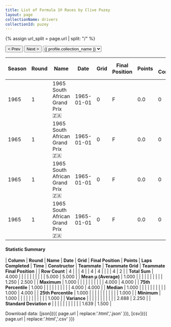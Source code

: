 ```yaml
---
title: List of Formula 1® Races by Clive Puzey
layout: page
collectionName: drivers
collectionId: puzey
---
```


{% assign url_split = page.url | split: "/" %}
<div id="collection-navigation">
<button onclick="selector.options[selector.selectedIndex-1].value && (window.location = selector.options[selector.selectedIndex-1].value);">&lt; Prev</button>
<button onclick="selector.options[selector.selectedIndex+1].value && (window.location = selector.options[selector.selectedIndex+1].value);">Next &gt;</button>
<select id="selector" onchange="this.options[this.selectedIndex].value && (window.location = this.options[this.selectedIndex].value);">
  {% for collectionId in site.data[page.collectionName].refs %}
    {% if collectionId == page.collectionId %}
      {% assign selected = "selected" %}
    {% else %}
      {% assign selected = "" %}
    {% endif %}
    {% assign profile = site.data[page.collectionName][collectionId].profile %}
    <option value="/f1/{{ page.collectionName }}/{{ collectionId }}/{{ url_split[4] }}" {{ selected }}>{{ profile.collection_name }}</option>
  {% endfor %}
</select>
</div>

| Season | Round | Name | Date | Grid | Final Position | Points | Laps Completed | Time | Constructor | Teammate | Teammate Grid | Teammate Final Position |
|--|--|--|--|--|--|--|--|--|--|--|--|--|
| 1965 | 1 | 1965 South African Grand Prix 🇿🇦 | 1965-01-01 | 0 | F | 0.0 | 0 |   | Lotus-Climax 🇬🇧 | [Jim Clark 🇬🇧](/f1/drivers/clark) | 1 | 1 |
| 1965 | 1 | 1965 South African Grand Prix 🇿🇦 | 1965-01-01 | 0 | F | 0.0 | 0 |   | Lotus-Climax 🇬🇧 | [Mike Spence 🇬🇧](/f1/drivers/spence) | 4 | 4 |
| 1965 | 1 | 1965 South African Grand Prix 🇿🇦 | 1965-01-01 | 0 | F | 0.0 | 0 |   | Lotus-Climax 🇬🇧 | [Neville Lederle 🇿🇦](/f1/drivers/lederle) | 0 | F |
| 1965 | 1 | 1965 South African Grand Prix 🇿🇦 | 1965-01-01 | 0 | F | 0.0 | 0 |   | Lotus-Climax 🇬🇧 | [Ernie Pieterse 🇿🇦](/f1/drivers/pieterse) | 0 | F |

#### Statistic Summary

| **Column** | **Round** | **Name** | **Date** | **Grid** | **Final Position** | **Points** | **Laps Completed** | **Time** | **Constructor** | **Teammate** | **Teammate Grid** | **Teammate Final Position** |
| **Row Count** | 4 |  |  | 4 |  | 4 | 4 |  |  |  | 4 | 2 |
| **Total Sum** | 4.000 |  |  |  |  |  |  |  |  |  | 5.000 | 5.000 |
| **Mean μ (Average)** | 1.000 |  |  |  |  |  |  |  |  |  | 1.250 | 2.500 |
| **Maximum** | 1.000 |  |  |  |  |  |  |  |  |  | 4.000 | 4.000 |
| **75th Percentile** | 1.000 |  |  |  |  |  |  |  |  |  | 4.000 | 4.000 |
| **Median** | 1.000 |  |  |  |  |  |  |  |  |  | 1.000 | 4.000 |
| **25th Percentile** | 1.000 |  |  |  |  |  |  |  |  |  |  | 1.000 |
| **Minimum** | 1.000 |  |  |  |  |  |  |  |  |  |  | 1.000 |
| **Variance** |  |  |  |  |  |  |  |  |  |  | 2.688 | 2.250 |
| **Standard Deviation σ** |  |  |  |  |  |  |  |  |  |  | 1.639 | 1.500 |

Download data: [json]({{ page.url | replace:'.html','.json' }}), [csv]({{ page.url | replace:'.html','.csv' }})
